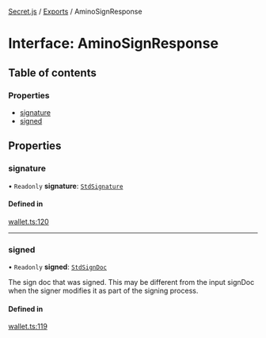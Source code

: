 [Secret.js](../README.md) / [Exports](../modules.md) / AminoSignResponse

# Interface: AminoSignResponse

## Table of contents

### Properties

- [signature](AminoSignResponse.md#signature)
- [signed](AminoSignResponse.md#signed)

## Properties

### signature

• `Readonly` **signature**: [`StdSignature`](StdSignature.md)

#### Defined in

[wallet.ts:120](https://github.com/scrtlabs/secret.js/blob/839fe3d/src/wallet.ts#L120)

___

### signed

• `Readonly` **signed**: [`StdSignDoc`](StdSignDoc.md)

The sign doc that was signed.
This may be different from the input signDoc when the signer modifies it as part of the signing process.

#### Defined in

[wallet.ts:119](https://github.com/scrtlabs/secret.js/blob/839fe3d/src/wallet.ts#L119)
